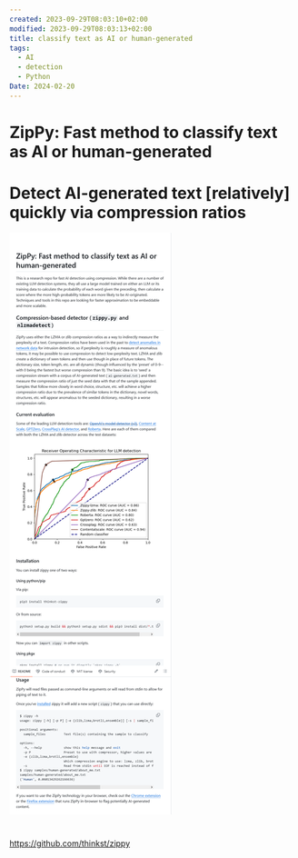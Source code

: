 ```yaml
---
created: 2023-09-29T08:03:10+02:00
modified: 2023-09-29T08:03:13+02:00
title: classify text as AI or human-generated
tags:
  - AI
  - detection
  - Python
Date: 2024-02-20
---
```

# ZipPy: Fast method to classify text as AI or human-generated

# Detect AI-generated text [relatively] quickly via compression ratios

![](../_asset/2023-09-29_DetectAI-generatedText_image_1.png)

# 
https://github.com/thinkst/zippy
